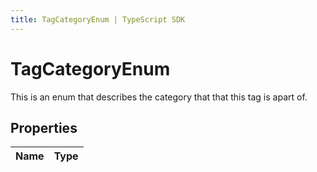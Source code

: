 ```yaml
---
title: TagCategoryEnum | TypeScript SDK
---
```



# TagCategoryEnum

This is an enum that describes the category that that this tag is apart of.

## Properties

Name | Type
------------ | -------------


